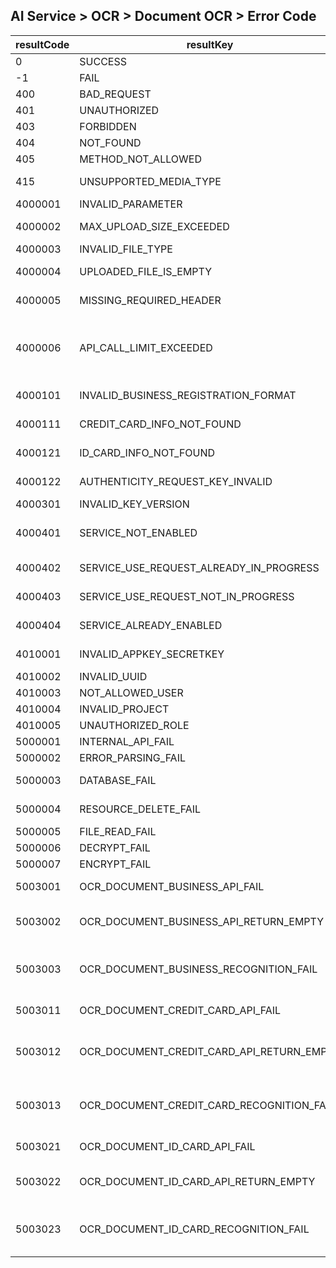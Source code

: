 ## AI Service > OCR > Document OCR > Error Code

| resultCode | resultKey | resultMessage |
|---|---|----|
| 0 | SUCCESS | Success |
| -1 | FAIL | Unknown error. |
| 400 | BAD_REQUEST | Bad Request |
| 401 | UNAUTHORIZED | Unauthorized |
| 403 | FORBIDDEN | Forbidden |
| 404 | NOT_FOUND | Not Found |
| 405 | METHOD_NOT_ALLOWED | Method Not Allowed |
| 415 | UNSUPPORTED_MEDIA_TYPE | Unsupported Media Type |
| 4000001 | INVALID_PARAMETER | Invalid parameter. |
| 4000002 | MAX_UPLOAD_SIZE_EXCEEDED | Max upload file size exceeded. |
| 4000003 | INVALID_FILE_TYPE | Invalid file type. |
| 4000004 | UPLOADED_FILE_IS_EMPTY | Uploaded file is empty.  |
| 4000005 | MISSING_REQUIRED_HEADER | Required headers is missing.  |
| 4000006 | API_CALL_LIMIT_EXCEEDED | Api call limit exceeded, If you need to adjust the limit, please contact customer service.  |
| 4000101 | INVALID_BUSINESS_REGISTRATION_FORMAT | Invalid business registration format. |
| 4000111 | CREDIT_CARD_INFO_NOT_FOUND | Credit card info not found. |
| 4000121 | ID_CARD_INFO_NOT_FOUND | Id card info not found. |
| 4000122 | AUTHENTICITY_REQUEST_KEY_INVALID | Request Key is invalid or expired. |
| 4000301 | INVALID_KEY_VERSION | Invalid key version. |
| 4000401 | SERVICE_NOT_ENABLED | Service not enabled. Please submit service use request. |
| 4000402 | SERVICE_USE_REQUEST_ALREADY_IN_PROGRESS | Service use request already in progress. |
| 4000403 | SERVICE_USE_REQUEST_NOT_IN_PROGRESS | Service use request not in progress. |
| 4000404 | SERVICE_ALREADY_ENABLED | Service already enabled. |
| 4010001 | INVALID_APPKEY_SECRETKEY | Invalid appKey or secretKey. |
| 4010002 | INVALID_UUID | Invalid uuid. |
| 4010003 | NOT_ALLOWED_USER | Not allowed user. |
| 4010004 | INVALID_PROJECT | Invalid project.  |
| 4010005 | UNAUTHORIZED_ROLE | Unauthorized role.  |
| 5000001 | INTERNAL_API_FAIL | Internal Api fail.  |
| 5000002 | ERROR_PARSING_FAIL | Error parsing fail. |
| 5000003 | DATABASE_FAIL | Database server error. |
| 5000004 | RESOURCE_DELETE_FAIL | All or some resource delete fail. |
| 5000005 | FILE_READ_FAIL | File read fail. |
| 5000006 | DECRYPT_FAIL | Decrypt fail. |
| 5000007 | ENCRYPT_FAIL | Encrypt fail. |
| 5003001 | OCR_DOCUMENT_BUSINESS_API_FAIL | Document(business) OCR Api fail. |
| 5003002 | OCR_DOCUMENT_BUSINESS_API_RETURN_EMPTY | Document(business) OCR Api returned empty body. |
| 5003003 | OCR_DOCUMENT_BUSINESS_RECOGNITION_FAIL | Document(business) OCR failed to recognize the document. |
| 5003011 | OCR_DOCUMENT_CREDIT_CARD_API_FAIL | Document(credit card) OCR Api fail. |
| 5003012 | OCR_DOCUMENT_CREDIT_CARD_API_RETURN_EMPTY | Document(credit card) OCR Api returned empty body. |
| 5003013 | OCR_DOCUMENT_CREDIT_CARD_RECOGNITION_FAIL | Document(credit card) OCR failed to recognize the document. |
| 5003021 | OCR_DOCUMENT_ID_CARD_API_FAIL | Document(id card) OCR Api fail. |
| 5003022 | OCR_DOCUMENT_ID_CARD_API_RETURN_EMPTY | Document(id card) OCR Api returned empty body. |
| 5003023 | OCR_DOCUMENT_ID_CARD_RECOGNITION_FAIL | Document(id card) OCR failed to recognize the document. |